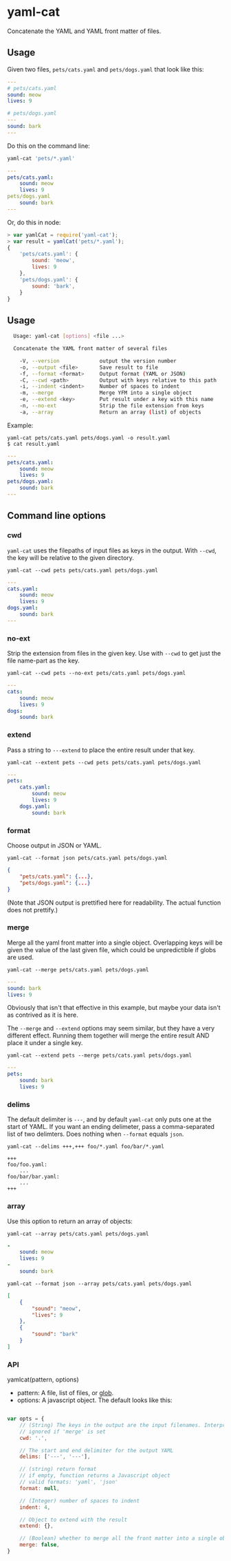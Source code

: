 # yaml-cat

Concatenate the YAML and YAML front matter of files.

## Usage

Given two files, `pets/cats.yaml` and `pets/dogs.yaml` that look like this:

````yaml
---
# pets/cats.yaml
sound: meow
lives: 9
````
````yaml
# pets/dogs.yaml
---
sound: bark
---
````

Do this on the command line:

````bash
yaml-cat 'pets/*.yaml'
````
````yaml
---
pets/cats.yaml:
    sound: meow
    lives: 9
pets/dogs.yaml
    sound: bark
---
````

Or, do this in node:

````javascript
> var yamlCat = require('yaml-cat');
> var result = yamlCat('pets/*.yaml');
{
    'pets/cats.yaml': {
        sound: 'meow',
        lives: 9
    },
    'pets/dogs.yaml': {
        sound: 'bark',
    }
}
````

## Usage

````bash
  Usage: yaml-cat [options] <file ...>

  Concatenate the YAML front matter of several files

    -V, --version             output the version number
    -o, --output <file>       Save result to file
    -f, --format <format>     Output format (YAML or JSON)
    -C, --cwd <path>          Output with keys relative to this path
    -i, --indent <indent>     Number of spaces to indent
    -m, --merge               Merge YFM into a single object
    -e, --extend <key>        Put result under a key with this name
    -n, --no-ext              Strip the file extension from keys
    -a, --array               Return an array (list) of objects
````

Example:
````
yaml-cat pets/cats.yaml pets/dogs.yaml -o result.yaml
$ cat result.yaml
````
````yaml
---
pets/cats.yaml:
    sound: meow
    lives: 9
pets/dogs.yaml:
    sound: bark
---
````

## Command line options

### cwd
`yaml-cat` uses the filepaths of input files as keys in the output. With `--cwd`, the key will be relative to the given directory.
````
yaml-cat --cwd pets pets/cats.yaml pets/dogs.yaml
````
````yaml
---
cats.yaml:
    sound: meow
    lives: 9
dogs.yaml:
    sound: bark
---
````

### no-ext

Strip the extension from files in the given key. Use with `--cwd` to get just the file name-part as the key.

````
yaml-cat --cwd pets --no-ext pets/cats.yaml pets/dogs.yaml
````
````yaml
---
cats:
    sound: meow
    lives: 9
dogs:
    sound: bark
````

### extend
Pass a string to `---extend` to place the entire result under that key.
````
yaml-cat --extent pets --cwd pets pets/cats.yaml pets/dogs.yaml
````
````yaml
---
pets:
    cats.yaml:
        sound: meow
        lives: 9
    dogs.yaml:
        sound: bark
````

### format
Choose output in JSON or YAML.
````
yaml-cat --format json pets/cats.yaml pets/dogs.yaml
````
````json
{
    "pets/cats.yaml": {...},
    "pets/dogs.yaml": {...}
}
````

(Note that JSON output is prettified here for readability. The actual function does not prettify.)

### merge
Merge all the yaml front matter into a single object. Overlapping keys will be given the value of the last given file, which could be unpredictible if globs are used.
````
yaml-cat --merge pets/cats.yaml pets/dogs.yaml
````
````yaml
---
sound: bark
lives: 9
````

Obviously that isn't that effective in this example, but maybe your data isn't as contrived as it is here.

The `--merge` and `--extend` options may seem similar, but they have a very different effect. Running them together will merge the entire result AND place it under a single key.
````
yaml-cat --extend pets --merge pets/cats.yaml pets/dogs.yaml
````
````yaml
---
pets:
    sound: bark
    lives: 9
````

### delims

The default delimiter is `---`, and by default `yaml-cat` only puts one at the start of YAML. If you want an ending delimeter, pass a comma-separated list of two delimters. Does nothing when `--format` equals `json`.
````
yaml-cat --delims +++,+++ foo/*.yaml foo/bar/*.yaml
````
````
+++
foo/foo.yaml:
    ...
foo/bar/bar.yaml:
    ...
+++
````

### array

Use this option to return an array of objects:
````
yaml-cat --array pets/cats.yaml pets/dogs.yaml
````
````yaml
-
    sound: meow
    lives: 9
-
    sound: bark
````

````
yaml-cat --format json --array pets/cats.yaml pets/dogs.yaml
````
````json
[
    {
        "sound": "meow",
        "lives": 9
    },
    {
        "sound": "bark"
    }
]
````

### API

yamlcat(pattern, options)

* pattern: A file, list of files, or [glob](https://www.npmjs.com/package/glob).
* options: A javascript object. The default looks like this:

````javascript

var opts = {
    // (String) The keys in the output are the input filenames. Interpret them relative to this
    // ignored if 'merge' is set
    cwd: '.',

    // The start and end delimiter for the output YAML
    delims: ['---', '---'],

    // (string) return format
    // if empty, function returns a Javascript object
    // valid formats: 'yaml', 'json'
    format: null,

    // (Integer) number of spaces to indent
    indent: 4,

    // Object to extend with the result
    extend: {},

    // (Boolean) whether to merge all the front matter into a single object
    merge: false,
}
````
